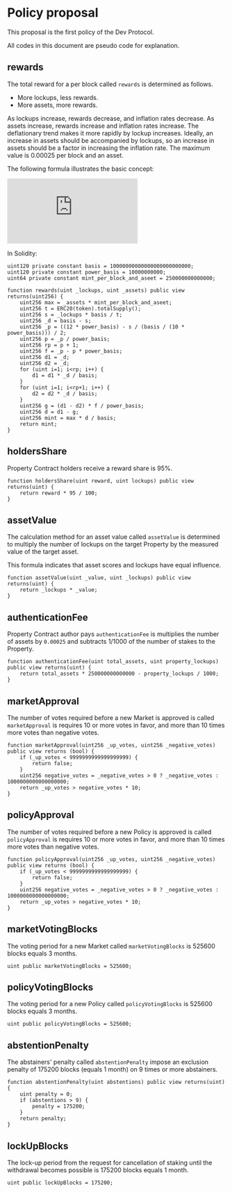 # Policy proposal

This proposal is the first policy of the Dev Protocol.

All codes in this document are pseudo code for explanation.

## rewards

The total reward for a per block called `rewards` is determined as follows.

- More lockups, less rewards.
- More assets, more rewards.

As lockups increase, rewards decrease, and inflation rates decrease. As assets increase, rewards increase and inflation rates increase. The deflationary trend makes it more rapidly by lockup increases. Ideally, an increase in assets should be accompanied by lockups, so an increase in assets should be a factor in increasing the inflation rate. The maximum value is 0.00025 per block and an asset.

The following formula illustrates the basic concept:

![Rewards = Max*(1-StakingRate)^((12-(StakingRate*10))/2)](https://latex.codecogs.com/svg.latex?%5Cdpi%7B200%7D%20Rewards%20%3D%20Max*%281-StakingRate%29%5E%7B%2812-%28StakingRate*10%29%29/2%7D)

In Solidity:

```solidity
uint120 private constant basis = 10000000000000000000000000;
uint120 private constant power_basis = 10000000000;
uint64 private constant mint_per_block_and_aseet = 250000000000000;

function rewards(uint _lockups, uint _assets) public view returns(uint256) {
	uint256 max = _assets * mint_per_block_and_aseet;
	uint256 t = ERC20(token).totalSupply();
	uint256 s = _lockups * basis / t;
	uint256 _d = basis - s;
	uint256 _p = ((12 * power_basis) - s / (basis / (10 * power_basis))) / 2;
	uint256 p = _p / power_basis;
	uint256 rp = p + 1;
	uint256 f = _p - p * power_basis;
	uint256 d1 = _d;
	uint256 d2 = _d;
	for (uint i=1; i<rp; i++) {
		d1 = d1 * _d / basis;
	}
	for (uint i=1; i<rp+1; i++) {
		d2 = d2 * _d / basis;
	}
	uint256 g = (d1 - d2) * f / power_basis;
	uint256 d = d1 - g;
	uint256 mint = max * d / basis;
	return mint;
}
```

## holdersShare

Property Contract holders receive a reward share is 95%.

```solidity
function holdersShare(uint reward, uint lockups) public view returns(uint) {
	return reward * 95 / 100;
}
```

## assetValue

The calculation method for an asset value called `assetValue` is determined to multiply the number of lockups on the target Property by the measured value of the target asset.

This formula indicates that asset scores and lockups have equal influence.

```solidity
function assetValue(uint _value, uint _lockups) public view returns(uint) {
	return _lockups * _value;
}
```

## authenticationFee

Property Contract author pays `authenticationFee` is multiplies the number of assets by `0.00025` and subtracts 1/1000 of the number of stakes to the Property.

```solidity
function authenticationFee(uint total_assets, uint property_lockups) public view returns(uint) {
	return total_assets * 250000000000000 - property_lockups / 1000;
}
```

## marketApproval

The number of votes required before a new Market is approved is called `marketApproval` is requires 10 or more votes in favor, and more than 10 times more votes than negative votes.

```solidity
function marketApproval(uint256 _up_votes, uint256 _negative_votes) public view returns (bool) {
	if (_up_votes < 9999999999999999999) {
		return false;
	}
	uint256 negative_votes = _negative_votes > 0 ? _negative_votes : 1000000000000000000;
	return _up_votes > negative_votes * 10;
}
```

## policyApproval

The number of votes required before a new Policy is approved is called `policyApproval` is requires 10 or more votes in favor, and more than 10 times more votes than negative votes.

```solidity
function policyApproval(uint256 _up_votes, uint256 _negative_votes) public view returns (bool) {
	if (_up_votes < 9999999999999999999) {
		return false;
	}
	uint256 negative_votes = _negative_votes > 0 ? _negative_votes : 1000000000000000000;
	return _up_votes > negative_votes * 10;
}
```

## marketVotingBlocks

The voting period for a new Market called `marketVotingBlocks` is 525600 blocks equals 3 months.

```solidity
uint public marketVotingBlocks = 525600;
```

## policyVotingBlocks

The voting period for a new Policy called `policyVotingBlocks` is 525600 blocks equals 3 months.

```solidity
uint public policyVotingBlocks = 525600;
```

## abstentionPenalty

The abstainers' penalty called `abstentionPenalty` impose an exclusion penalty of 175200 blocks (equals 1 month) on 9 times or more abstainers.

```solidity
function abstentionPenalty(uint abstentions) public view returns(uint) {
	uint penalty = 0;
	if (abstentions > 9) {
		penalty = 175200;
	}
	return penalty;
}
```

## lockUpBlocks

The lock-up period from the request for cancellation of staking until the withdrawal becomes possible is 175200 blocks equals 1 month.

```solidity
uint public lockUpBlocks = 175200;
```
